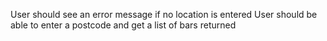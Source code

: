 User should see an error message if no location is entered
User should be able to enter a postcode and get a list of bars returned

